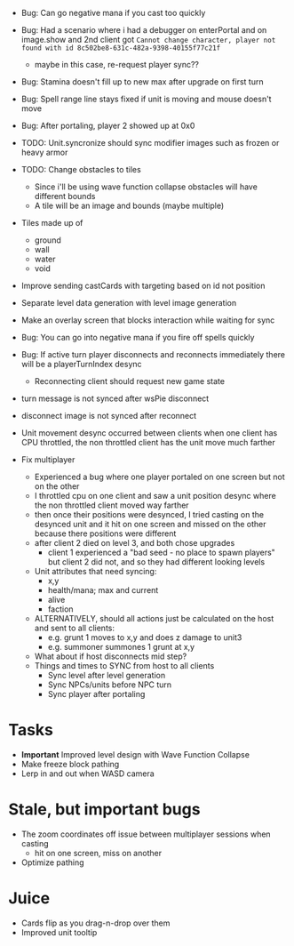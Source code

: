 - Bug: Can go negative mana if you cast too quickly
- Bug: Had a scenario where i had a debugger on enterPortal and on image.show
and 2nd client got `Cannot change character, player not found with id 8c502be8-631c-482a-9398-40155f77c21f`
    - maybe in this case, re-request player sync??
- Bug: Stamina doesn't fill up to new max after upgrade on first turn
- Bug: Spell range line stays fixed if unit is moving and mouse doesn't move
- Bug: After portaling, player 2 showed up at 0x0
- TODO: Unit.syncronize should sync modifier images such as frozen or heavy armor
- TODO: Change obstacles to tiles
    - Since i'll be using wave function collapse obstacles will have different bounds
    - A tile will be an image and bounds (maybe multiple)
- Tiles made up of
    - ground
    - wall
    - water
    - void


- Improve sending castCards with targeting based on id not position
- Separate level data generation with level image generation

- Make an overlay screen that blocks interaction while waiting for sync
- Bug: You can go into negative mana if you fire off spells quickly
- Bug: If active turn player disconnects and reconnects immediately there will be a playerTurnIndex desync
    - Reconnecting client should request new game state
- turn message is not synced after wsPie disconnect
- disconnect image is not synced after reconnect
- Unit movement desync occurred between clients when one client has CPU throttled, the non throttled client has the unit move much farther
- Fix multiplayer
    - Experienced a bug where one player portaled on one screen but not on the other
    - I throttled cpu on one client and saw a unit position desync where the non throttled client moved way farther
    - then once their positions were desynced, I tried casting on the desynced unit and it hit on one screen and missed on the other because there positions were different
    - after client 2 died on level 3, and both chose upgrades
        - client 1 experienced a "bad seed - no place to spawn players" but client 2 did not, and so they had different looking levels
    - Unit attributes that need syncing:
        - x,y
        - health/mana; max and current
        - alive
        - faction
    - ALTERNATIVELY, should all actions just be calculated on the host and sent to all clients:
        - e.g. grunt 1 moves to x,y and does z damage to unit3
        - e.g. summoner summones 1 grunt at x,y
    - What about if host disconnects mid step?
    - Things and times to SYNC from host to all clients
        - Sync level after level generation
        - Sync NPCs/units before NPC turn
        - Sync player after portaling
# Tasks
- **Important** Improved level design with Wave Function Collapse
- Make freeze block pathing
- Lerp in and out when WASD camera

# Stale, but important bugs

- The zoom coordinates off issue between multiplayer sessions when casting
    - hit on one screen, miss on another
- Optimize pathing

# Juice
- Cards flip as you drag-n-drop over them
- Improved unit tooltip